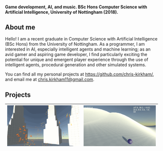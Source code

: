 #### Game development, AI, and music. BSc Hons Computer Science with Artificial Intelligence, University of Nottingham (2018).

## About me
Hello! I am a recent graduate in Computer Science with Artificial Intelligence (BSc Hons) from the University of Nottingham.
As a programmer, I am interested in AI, especially intelligent agents and machine learning; as an avid gamer and aspiring game developer, I find particularly exciting the potential for unique and emergent player experience through the use of intelligent agents, procedural generation and other simulated systems.

You can find all my personal projects at <https://github.com/chris-kirkham/>, and email me at <chris.kirkham11@gmail.com>. 

## Projects
| [<img src="images/boids.gif">](boids.md) | [<img src="images/endless-roller.gif">](endlessRoller.md) |
|:----:|:----:|
